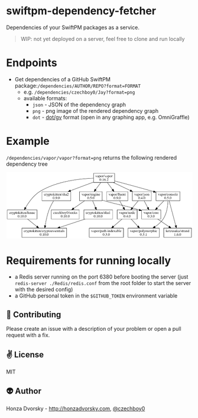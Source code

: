 # swiftpm-dependency-fetcher
Dependencies of your SwiftPM packages as a service.

> WIP: not yet deployed on a server, feel free to clone and run locally

# Endpoints

- Get dependencies of a GitHub SwiftPM package:`/dependencies/AUTHOR/REPO?format=FORMAT`
	- e.g. `/dependencies/czechboy0/Jay?format=png`
	- available formats:
		- `json` - JSON of the dependency graph
		- `png` - png image of the rendered dependency graph
		- `dot` - [dot/gv](https://en.wikipedia.org/wiki/DOT_(graph_description_language)) format (open in any graphing app, e.g. OmniGraffle)

# Example

`/dependencies/vapor/vapor?format=png` returns the following rendered dependency tree

![](Meta/vapor.png)

# Requirements for running locally

- a Redis server running on the port 6380 before booting the server (just `redis-server ./Redis/redis.conf` from the root folder to start the server with the desired config)
- a GitHub personal token in the `$GITHUB_TOKEN` environment variable

:gift_heart: Contributing
------------
Please create an issue with a description of your problem or open a pull request with a fix.

:v: License
-------
MIT

:alien: Author
------
Honza Dvorsky - http://honzadvorsky.com, [@czechboy0](http://twitter.com/czechboy0)

